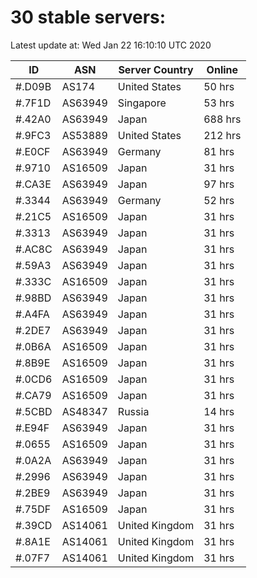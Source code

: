# 30 stable servers:

Latest update at: Wed Jan 22 16:10:10 UTC 2020

| ID | ASN | Server Country | Online |
| -- | --- | -------------- | ------ |
| #.D09B | AS174 | United States | 50 hrs |
| #.7F1D | AS63949 | Singapore | 53 hrs |
| #.42A0 | AS63949 | Japan | 688 hrs |
| #.9FC3 | AS53889 | United States | 212 hrs |
| #.E0CF | AS63949 | Germany | 81 hrs |
| #.9710 | AS16509 | Japan | 31 hrs |
| #.CA3E | AS63949 | Japan | 97 hrs |
| #.3344 | AS63949 | Germany | 52 hrs |
| #.21C5 | AS16509 | Japan | 31 hrs |
| #.3313 | AS63949 | Japan | 31 hrs |
| #.AC8C | AS63949 | Japan | 31 hrs |
| #.59A3 | AS63949 | Japan | 31 hrs |
| #.333C | AS16509 | Japan | 31 hrs |
| #.98BD | AS63949 | Japan | 31 hrs |
| #.A4FA | AS63949 | Japan | 31 hrs |
| #.2DE7 | AS63949 | Japan | 31 hrs |
| #.0B6A | AS16509 | Japan | 31 hrs |
| #.8B9E | AS16509 | Japan | 31 hrs |
| #.0CD6 | AS16509 | Japan | 31 hrs |
| #.CA79 | AS16509 | Japan | 31 hrs |
| #.5CBD | AS48347 | Russia | 14 hrs |
| #.E94F | AS63949 | Japan | 31 hrs |
| #.0655 | AS16509 | Japan | 31 hrs |
| #.0A2A | AS63949 | Japan | 31 hrs |
| #.2996 | AS63949 | Japan | 31 hrs |
| #.2BE9 | AS63949 | Japan | 31 hrs |
| #.75DF | AS16509 | Japan | 31 hrs |
| #.39CD | AS14061 | United Kingdom | 31 hrs |
| #.8A1E | AS14061 | United Kingdom | 31 hrs |
| #.07F7 | AS14061 | United Kingdom | 31 hrs |

